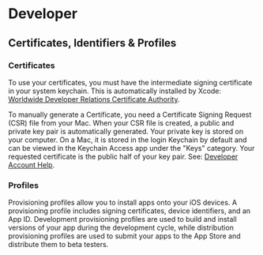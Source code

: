# Developer

## Certificates, Identifiers & Profiles

### Certificates

To use your certificates, you must have the intermediate signing certificate in your system keychain. This is automatically installed by Xcode: [Worldwide Developer Relations Certificate Authority](https://developer.apple.com/certificationauthority/AppleWWDRCA.cer).

To manually generate a Certificate, you need a Certificate Signing Request \(CSR\) file from your Mac. When your CSR file is created, a public and private key pair is automatically generated. Your private key is stored on your computer. On a Mac, it is stored in the login Keychain by default and can be viewed in the Keychain Access app under the "Keys" category. Your requested certificate is the public half of your key pair. See: [Developer Account Help](https://help.apple.com/developer-account/).

### Profiles

Provisioning profiles allow you to install apps onto your iOS devices. A provisioning profile includes signing certificates, device identifiers, and an App ID. Development provisioning profiles are used to build and install versions of your app during the development cycle, while distribution provisioning profiles are used to submit your apps to the App Store and distribute them to beta testers.

